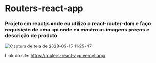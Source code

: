 # Routers-react-app

### Projeto em reactjs onde eu utilizo o react-router-dom e faço requisição de uma api onde eu mostro as imagens preços e descrição de produto.

![Captura de tela de 2023-03-15 11-25-47](https://user-images.githubusercontent.com/105306316/225339726-e3bf0d2e-2e49-4ec1-baff-d5fabc38b25f.png)

Link do site: https://routers-react-app.vercel.app/
